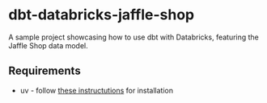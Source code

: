 # dbt-databricks-jaffle-shop
A sample project showcasing how to use dbt with Databricks, featuring the Jaffle Shop data model.

## Requirements
* uv - follow [these instructutions](https://docs.astral.sh/uv/getting-started/installation/) for installation

